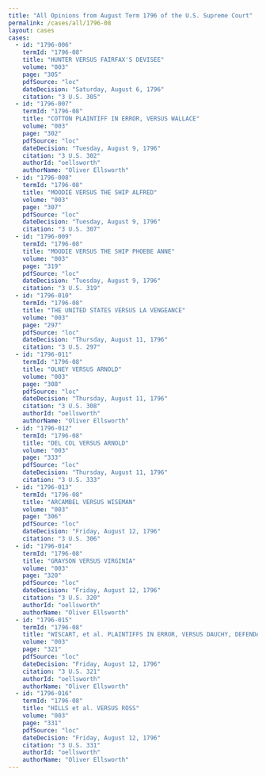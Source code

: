 ```yaml
---
title: "All Opinions from August Term 1796 of the U.S. Supreme Court"
permalink: /cases/all/1796-08
layout: cases
cases:
  - id: "1796-006"
    termId: "1796-08"
    title: "HUNTER VERSUS FAIRFAX'S DEVISEE"
    volume: "003"
    page: "305"
    pdfSource: "loc"
    dateDecision: "Saturday, August 6, 1796"
    citation: "3 U.S. 305"
  - id: "1796-007"
    termId: "1796-08"
    title: "COTTON PLAINTIFF IN ERROR, VERSUS WALLACE"
    volume: "003"
    page: "302"
    pdfSource: "loc"
    dateDecision: "Tuesday, August 9, 1796"
    citation: "3 U.S. 302"
    authorId: "oellsworth"
    authorName: "Oliver Ellsworth"
  - id: "1796-008"
    termId: "1796-08"
    title: "MOODIE VERSUS THE SHIP ALFRED"
    volume: "003"
    page: "307"
    pdfSource: "loc"
    dateDecision: "Tuesday, August 9, 1796"
    citation: "3 U.S. 307"
  - id: "1796-009"
    termId: "1796-08"
    title: "MOODIE VERSUS THE SHIP PHOEBE ANNE"
    volume: "003"
    page: "319"
    pdfSource: "loc"
    dateDecision: "Tuesday, August 9, 1796"
    citation: "3 U.S. 319"
  - id: "1796-010"
    termId: "1796-08"
    title: "THE UNITED STATES VERSUS LA VENGEANCE"
    volume: "003"
    page: "297"
    pdfSource: "loc"
    dateDecision: "Thursday, August 11, 1796"
    citation: "3 U.S. 297"
  - id: "1796-011"
    termId: "1796-08"
    title: "OLNEY VERSUS ARNOLD"
    volume: "003"
    page: "308"
    pdfSource: "loc"
    dateDecision: "Thursday, August 11, 1796"
    citation: "3 U.S. 308"
    authorId: "oellsworth"
    authorName: "Oliver Ellsworth"
  - id: "1796-012"
    termId: "1796-08"
    title: "DEL COL VERSUS ARNOLD"
    volume: "003"
    page: "333"
    pdfSource: "loc"
    dateDecision: "Thursday, August 11, 1796"
    citation: "3 U.S. 333"
  - id: "1796-013"
    termId: "1796-08"
    title: "ARCAMBEL VERSUS WISEMAN"
    volume: "003"
    page: "306"
    pdfSource: "loc"
    dateDecision: "Friday, August 12, 1796"
    citation: "3 U.S. 306"
  - id: "1796-014"
    termId: "1796-08"
    title: "GRAYSON VERSUS VIRGINIA"
    volume: "003"
    page: "320"
    pdfSource: "loc"
    dateDecision: "Friday, August 12, 1796"
    citation: "3 U.S. 320"
    authorId: "oellsworth"
    authorName: "Oliver Ellsworth"
  - id: "1796-015"
    termId: "1796-08"
    title: "WISCART, et al. PLAINTIFFS IN ERROR, VERSUS DAUCHY, DEFENDANT IN ERROR"
    volume: "003"
    page: "321"
    pdfSource: "loc"
    dateDecision: "Friday, August 12, 1796"
    citation: "3 U.S. 321"
    authorId: "oellsworth"
    authorName: "Oliver Ellsworth"
  - id: "1796-016"
    termId: "1796-08"
    title: "HILLS et al. VERSUS ROSS"
    volume: "003"
    page: "331"
    pdfSource: "loc"
    dateDecision: "Friday, August 12, 1796"
    citation: "3 U.S. 331"
    authorId: "oellsworth"
    authorName: "Oliver Ellsworth"
---
```

